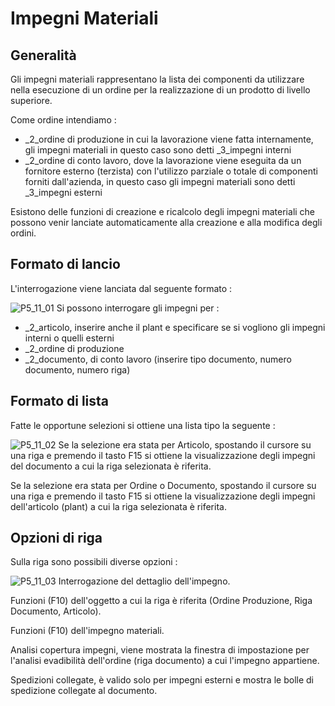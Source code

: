 # Impegni Materiali			
## Generalità
Gli impegni materiali rappresentano la lista dei componenti da utilizzare nella esecuzione di un ordine per la realizzazione di un prodotto di livello superiore.

Come ordine intendiamo : 

- _2_ordine di produzione in cui la lavorazione viene fatta internamente, gli impegni materiali in questo caso sono detti _3_impegni interni
- _2_ordine di conto lavoro, dove la lavorazione viene eseguita da un fornitore esterno (terzista) con l'utilizzo parziale o totale di componenti forniti dall'azienda, in questo caso gli impegni materiali sono detti _3_impegni esterni


Esistono delle funzioni di creazione e ricalcolo degli impegni materiali che possono venir lanciate automaticamente alla creazione e alla modifica degli ordini.
## Formato di lancio
L'interrogazione viene lanciata dal seguente formato : 

![P5_11_01](http://doc.smeup.com/immagini/MBDOC_OGG-P_P5IM01I/P5_11_01.png)
Si possono interrogare gli impegni per : 

- _2_articolo, inserire anche il plant e specificare se si vogliono gli impegni interni o quelli esterni
- _2_ordine di produzione
- _2_documento, di conto lavoro (inserire tipo documento, numero documento, numero riga)


## Formato di lista
Fatte le opportune selezioni si ottiene una lista tipo la seguente : 

![P5_11_02](http://doc.smeup.com/immagini/MBDOC_OGG-P_P5IM01I/P5_11_02.png)
Se la selezione era stata per Articolo, spostando il cursore su una riga e premendo il tasto F15 si ottiene la visualizzazione degli impegni del documento a cui la riga selezionata è riferita.

Se la selezione era stata per Ordine o Documento, spostando il cursore su una riga e premendo il tasto F15 si ottiene la visualizzazione degli impegni dell'articolo (plant) a cui la riga selezionata è riferita.

## Opzioni di riga
Sulla riga sono possibili diverse opzioni : 

![P5_11_03](http://doc.smeup.com/immagini/MBDOC_OGG-P_P5IM01I/P5_11_03.png)
Interrogazione del dettaglio dell'impegno.

Funzioni (F10) dell'oggetto a cui la riga è riferita (Ordine Produzione, Riga Documento, Articolo).

Funzioni (F10) dell'impegno materiali.

Analisi copertura impegni, viene mostrata la finestra di impostazione per l'analisi evadibilità dell'ordine (riga documento) a cui l'impegno appartiene.

Spedizioni collegate, è valido solo per impegni esterni e mostra le bolle di spedizione collegate al documento.
